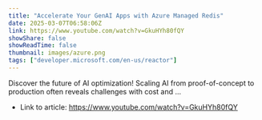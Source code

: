 ```yaml
---
title: "Accelerate Your GenAI Apps with Azure Managed Redis"
date: 2025-03-07T06:58:06Z
link: https://www.youtube.com/watch?v=GkuHYh80fQY
showShare: false
showReadTime: false
thumbnail: images/azure.png
tags: ["developer.microsoft.com/en-us/reactor"]
---
```

Discover the future of AI optimization! Scaling AI from proof-of-concept to production often reveals challenges with cost and ...

- Link to article: https://www.youtube.com/watch?v=GkuHYh80fQY